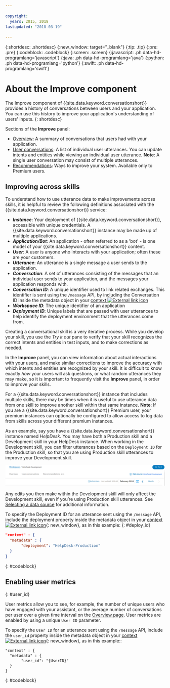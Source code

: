 ```yaml
---

copyright:
  years: 2015, 2018
lastupdated: "2018-03-19"

---
```


{:shortdesc: .shortdesc}
{:new_window: target="_blank"}
{:tip: .tip}
{:pre: .pre}
{:codeblock: .codeblock}
{:screen: .screen}
{:javascript: .ph data-hd-programlang='javascript'}
{:java: .ph data-hd-programlang='java'}
{:python: .ph data-hd-programlang='python'}
{:swift: .ph data-hd-programlang='swift'}

# About the Improve component

The Improve component of {{site.data.keyword.conversationshort}} provides a history of conversations between users and your application. You can use this history to improve your application's understanding of users' inputs.
{: shortdesc}

Sections of the **Improve** panel:

* [Overview](logs_oview.html): A summary of conversations that users had with your application.
* [User conversations](logs_convo.html): A list of individual user utterances. You can update intents and entities while viewing an individual user utterance. **Note**: A single user conversation may consist of multiple utterances.
* [Recommendations](logs_recommend.html): Ways to improve your system. Available only to Premium users.

## Improving across skills
To understand how to use utterance data to make improvements across skills, it is helpful to review the following definitions associated with the {{site.data.keyword.conversationshort}} service:

* ***Instance***: Your deployment of {{site.data.keyword.conversationshort}}, accessible with unique credentials. A {{site.data.keyword.conversationshort}} instance may be made up of multiple applications.
* ***Application/Bot***: An application - often referred to as a 'bot' - is one model of your {{site.data.keyword.conversationshort}} content.
* ***User***: A user is anyone who interacts with your application; often these are your customers.
* ***Utterance***: An utterance is a single message a user sends to the application.
* ***Conversation***: A set of utterances consisting of the messages that an individual user sends to your application, and the messages your application responds with.
* ***Conversation ID***: A unique identifier used to link related exchanges. This identifier is sent using the `/message` API, by including the Conversation ID inside the metadata object in your [context ![External link icon](../../icons/launch-glyph.svg "External link icon")](https://www.ibm.com/watson/developercloud/assistant/api/v1/curl.html?curl#message)
* ***Workspace ID***: The unique identifier of an application
* ***Deployment ID***: Unique labels that are passed with user utterances to help identify the deployment environment that the utterances come from.
<!-- * ***Customer ID***: A unique label that can identify a specific user of your application. -->

Creating a conversational skill is a very iterative process. While you develop your skill, you use the *Try it out* pane to verify that your skill recognizes the correct intents and entities in test inputs, and to make corrections as needed.

In the **Improve** panel, you can view information about actual interactions with your users, and make similar corrections to improve the accuracy with which intents and entities are recognized by your skill. It is difficult to know exactly *how* your users will ask questions, or what random utterances they may make, so it is important to frequently visit the **Improve** panel, in order to improve your skills.

For a {{site.data.keyword.conversationshort}} instance that includes multiple skills, there may be times when it is useful to use utterance data from one skill to improve another skill within that same instance. **Note**: If you are a {{site.data.keyword.conversationshort}} Premium user, your premium instances can optionally be configured to allow access to log data from skills across your different premium instances.

As an example, say you have a {{site.data.keyword.conversationshort}} instance named *HelpDesk*. You may have both a Production skill and a Development skill in your HelpDesk instance. When working in the Development skill, you can filter utterances based on the `Deployment ID` for the Production skill, so that you are using Production skill utterances to improve your Development skill.

![Data source link](images/data_source_1.png)

Any edits you then make within the Development skill will only affect the Development skill, even if you’re using Production skill utterances. See [Selecting a data source](logs_convo.html#select-source) for additional information.

To specify the Deployment ID for an utterance sent using the `/message` API, include the deployment property inside the metadata object in your [context ![External link icon](../../icons/launch-glyph.svg "External link icon")](https://www.ibm.com/watson/developercloud/assistant/api/v1/curl.html?curl#message){: new_window}, as in this example:
{: #deploy_id}

```json
"context" : {
  "metadata" : {
       "deployment": "HelpDesk-Production"
  }
}
```

{: #codeblock}

## Enabling user metrics
{: #user_id}

User metrics allow you to see, for example, the number of unique users who have engaged with your assistant, or the average number of conversations per user over a given time interval on the [Overview page](logs_oview.html). User metrics are enabled by using a unique `User ID` parameter.

To specify the `User ID` for an utterance sent using the `/message` API, include the `user_id` property inside the metadata object in your [context ![External link icon](../../icons/launch-glyph.svg "External link icon")](https://www.ibm.com/watson/developercloud/assistant/api/v1/curl.html?curl#message){: new_window}, as in this example::

```
"context" : {
  "metadata" : {
       "user_id": "{UserID}"
  }
}
```
{: #codeblock}
